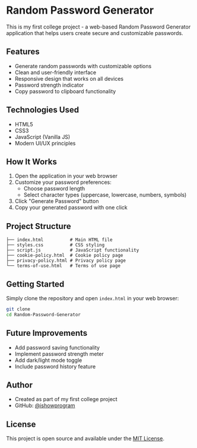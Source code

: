 # Random Password Generator

This is my first college project - a web-based Random Password Generator application that helps users create secure and customizable passwords.

## Features

- Generate random passwords with customizable options
- Clean and user-friendly interface
- Responsive design that works on all devices
- Password strength indicator
- Copy password to clipboard functionality

## Technologies Used

- HTML5
- CSS3
- JavaScript (Vanilla JS)
- Modern UI/UX principles

## How It Works

1. Open the application in your web browser
2. Customize your password preferences:
   - Choose password length
   - Select character types (uppercase, lowercase, numbers, symbols)
3. Click "Generate Password" button
4. Copy your generated password with one click

## Project Structure

```
├── index.html          # Main HTML file
├── styles.css          # CSS styling
├── script.js           # JavaScript functionality
├── cookie-policy.html  # Cookie policy page
├── privacy-policy.html # Privacy policy page
└── terms-of-use.html   # Terms of use page
```

## Getting Started

Simply clone the repository and open `index.html` in your web browser:

```bash
git clone   
cd Random-Password-Generator
```

## Future Improvements

- Add password saving functionality
- Implement password strength meter
- Add dark/light mode toggle
- Include password history feature

## Author

- Created as part of my first college project
- GitHub: [@ishowprogram](https://github.com/ishowprogram)

## License

This project is open source and available under the [MIT License](LICENSE).
